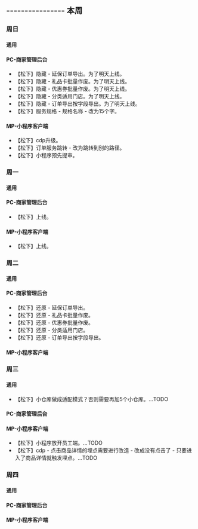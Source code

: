 ## ---------------- 本周

### 周日
#### 通用
#### PC-商家管理后台
* 【松下】隐藏 - 延保订单导出。为了明天上线。
* 【松下】隐藏 - 礼品卡批量作废。为了明天上线。
* 【松下】隐藏 - 优惠券批量作废。为了明天上线。
* 【松下】隐藏 - 分类适用门店。为了明天上线。
* 【松下】隐藏 - 订单导出按字段导出。为了明天上线。
* 【松下】服务规格 - 规格名称 - 改为15个字。
#### MP-小程序客户端
* 【松下】cdp升级。
* 【松下】订单服务跳转 - 改为跳转到别的路径。
* 【松下】小程序预先提审。

### 周一
#### 通用
#### PC-商家管理后台
* 【松下】上线。
#### MP-小程序客户端
* 【松下】上线。

### 周二
#### 通用
#### PC-商家管理后台
* 【松下】还原 - 延保订单导出。
* 【松下】还原 - 礼品卡批量作废。
* 【松下】还原 - 优惠券批量作废。
* 【松下】还原 - 分类适用门店。
* 【松下】还原 - 订单导出按字段导出。
#### MP-小程序客户端

### 周三
#### 通用
* 【松下】小仓库做成适配模式？否则需要再加5个小仓库。...TODO
#### PC-商家管理后台
#### MP-小程序客户端
* 【松下】小程序放开员工端。...TODO
* 【松下】cdp - 点击商品详情的埋点需要进行改造 - 改成没有点击了 - 只要进入了商品详情就触发埋点。...TODO

### 周四
#### 通用
#### PC-商家管理后台
#### MP-小程序客户端
